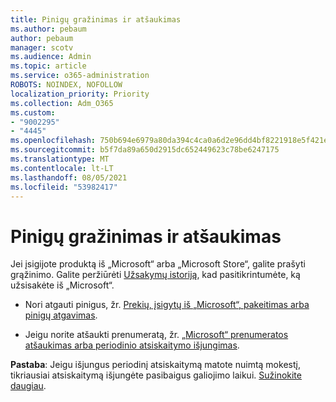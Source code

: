 ```yaml
---
title: Pinigų gražinimas ir atšaukimas
ms.author: pebaum
author: pebaum
manager: scotv
ms.audience: Admin
ms.topic: article
ms.service: o365-administration
ROBOTS: NOINDEX, NOFOLLOW
localization_priority: Priority
ms.collection: Adm_O365
ms.custom:
- "9002295"
- "4445"
ms.openlocfilehash: 750b694e6979a80da394c4ca0a6d2e96dd4bf8221918e5f421ea01b0b588157e
ms.sourcegitcommit: b5f7da89a650d2915dc652449623c78be6247175
ms.translationtype: MT
ms.contentlocale: lt-LT
ms.lasthandoff: 08/05/2021
ms.locfileid: "53982417"
---
```

# <a name="refunds-and-cancellations"></a>Pinigų gražinimas ir atšaukimas

Jei įsigijote produktą iš „Microsoft“ arba „Microsoft Store“, galite prašyti grąžinimo. Galite peržiūrėti [Užsakymų istoriją](https://account.microsoft.com/billing/orders/), kad pasitikrintumėte, ką užsisakėte iš „Microsoft“. 

- Nori atgauti pinigus, žr. [Prekių, įsigytų iš „Microsoft“, pakeitimas arba pinigų atgavimas](https://support.microsoft.com/help/10558).

- Jeigu norite atšaukti prenumeratą, žr. [„Microsoft“ prenumeratos atšaukimas arba periodinio atsiskaitymo išjungimas](https://support.microsoft.com/help/4027815).

**Pastaba**: Jeigu išjungus periodinį atsiskaitymą matote nuimtą mokestį, tikriausiai atsiskaitymą išjungėte pasibaigus galiojimo laikui. [Sužinokite daugiau](https://support.microsoft.com/help/10640). 